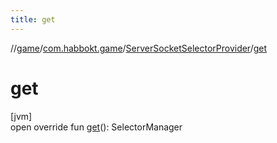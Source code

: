 ```yaml
---
title: get
---
```

//[game](../../../index.html)/[com.habbokt.game](../index.html)/[ServerSocketSelectorProvider](index.html)/[get](get.html)



# get



[jvm]\
open override fun [get](get.html)(): SelectorManager




